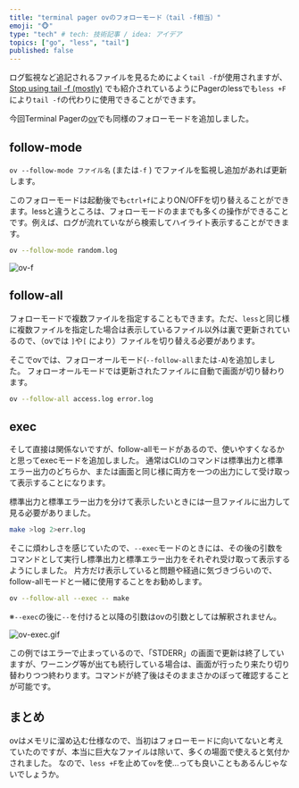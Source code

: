 ```yaml
---
title: "terminal pager ovのフォローモード（tail -f相当）"
emoji: "🐵"
type: "tech" # tech: 技術記事 / idea: アイデア
topics: ["go", "less", "tail"]
published: false
---
```

ログ監視など追記されるファイルを見るためによく`tail -f`が使用されますが、
[Stop using tail -f (mostly)](https://www.brianstorti.com/stop-using-tail/) でも紹介されているようにPagerのlessでも`less +F`により`tail -f`の代わりに使用できることができます。

今回Terminal Pagerの[ov](https://github.com/noborus/ov)でも同様のフォローモードを追加しました。

## follow-mode

`ov --follow-mode ファイル名` (または`-f` ) でファイルを監視し追加があれば更新します。

このフォローモードは起動後でも`ctrl+f`によりON/OFFを切り替えることができます。lessと違うところは、フォローモードのままでも多くの操作ができることです。例えば、ログが流れていながら検索してハイライト表示することができます。

```sh
ov --follow-mode random.log
```

![ov-f](https://raw.githubusercontent.com/noborus/ov/master/docs/ov-tail.gif)

## follow-all

フォローモードで複数ファイルを指定することもできます。ただ、`less`と同じ様に複数ファイルを指定した場合は表示しているファイル以外は裏で更新されているので、（ovでは `]`や`[` により）ファイルを切り替える必要があります。

そこでovでは、フォローオールモード(`--follow-all`または`-A`)を追加しました。
フォローオールモードでは更新されたファイルに自動で画面が切り替わります。

```sh
ov --follow-all access.log error.log
```

## exec

そして直接は関係ないですが、follow-allモードがあるので、使いやすくなるかと思ってexecモードを追加しました。
通常はCLIのコマンドは標準出力と標準エラー出力のどちらか、または画面と同じ様に両方を一つの出力にして受け取って表示することになります。

標準出力と標準エラー出力を分けて表示したいときには一旦ファイルに出力して見る必要がありました。

```sh
make >log 2>err.log
```

そこに煩わしさを感じていたので、`--exec`モードのときには、その後の引数をコマンドとして実行し標準出力と標準エラー出力をそれぞれ受け取って表示するようにしました。
片方だけ表示していると問題や経過に気づきづらいので、follow-allモードと一緒に使用することをお勧めします。

```sh
ov --follow-all --exec -- make
```

※`--exec`の後に`--`を付けると以降の引数はovの引数としては解釈されません。

![ov-exec.gif](https://raw.githubusercontent.com/noborus/ov/master/docs/ov-exec.gif)

この例ではエラーで止まっているので、「STDERR」の画面で更新は終了していますが、ワーニング等が出ても続行している場合は、画面が行ったり来たり切り替わりつつ終わります。コマンドが終了後はそのままさかのぼって確認することが可能です。

## まとめ

ovはメモリに溜め込む仕様なので、当初はフォローモードに向いてないと考えていたのですが、本当に巨大なファイルは除いて、多くの場面で使えると気付かされました。
なので、`less +F`を止めて`ov`を使...っても良いこともあるんじゃないでしょうか。
